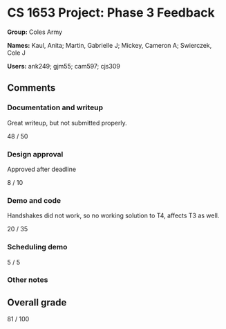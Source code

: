 # CS 1653 Project: Phase 3 Feedback

__Group:__ Coles Army

__Names:__ Kaul, Anita; Martin, Gabrielle J; Mickey, Cameron A; Swierczek, Cole J

__Users:__ ank249; gjm55; cam597; cjs309

## Comments

### Documentation and writeup

Great writeup, but not submitted properly.

48 / 50

### Design approval

Approved after deadline

8 / 10

### Demo and code

Handshakes did not work, so no working solution to T4, affects T3 as well.

20 / 35

### Scheduling demo


5 / 5

### Other notes



## Overall grade

81 / 100

